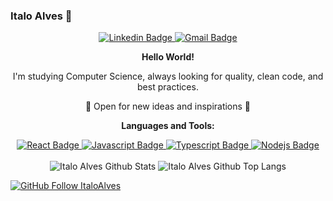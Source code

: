 ### Italo Alves :rocket:

<div align="center">
  <a href="https://www.linkedin.com/in/italo-alves-48b9b897/" target="_blank" alt="Linkedin" rel="noopener">
    <img src="https://img.shields.io/badge/Linkedin-0077B5?style=for-the-badge&logo=linkedin&logoColor=white&link=https://www.linkedin.com/in/italo-alves-48b9b897" alt="Linkedin Badge" />
  </a>
  <a href="mailto:italo8883@gmail.com">
    <img src="https://img.shields.io/badge/Gmail-D14836?style=for-the-badge&logo=gmail&logoColor=white&mailto:italo8883@gmail.com" alt="Gmail Badge" />
  </a>
</div>

<p align="center">
  <strong>Hello World!</strong>
</p>

<div align="center">I'm studying Computer Science, always looking for quality, clean code, and best practices.</div>
<p align="center">🧠 Open for new ideas and inspirations 🧠</p>

<p align="center"> <strong>Languages and Tools:</strong></p>

<div align="center">
  <a href="#"><img src="https://img.shields.io/badge/-React-61DBFB?style=for-the-badge&labelColor=black&logo=react&logoColor=61DBFB" alt="React Badge" /> </a>
  <a href="#"><img src="https://img.shields.io/badge/-Javascript-F0DB4F?style=for-the-badge&labelColor=black&logo=javascript&logoColor=F0DB4F" alt="Javascript Badge" /> </a>
  <a href="#"><img src="https://img.shields.io/badge/-Typescript-007acc?style=for-the-badge&labelColor=black&logo=typescript&logoColor=007acc" alt="Typescript Badge" /> </a>
  <a href="#"><img src="https://img.shields.io/badge/-Nodejs-3C873A?style=for-the-badge&labelColor=black&logo=node.js&logoColor=3C873A" alt="Nodejs Badge" /> </a>
</div>
                                                                                                                                              
<br />

<div align="center">
  <img src=(https://github-readme-stats.vercel.app/api/?username=Italo-Alves&show_icons=true&hide=contribs,prs&title_color=fff&icon_color=79ff97&text_color=9f9f9f&bg_color=151515)
       alt="Italo Alves Github Stats" />
  <img src="https://github-readme-stats.vercel.app/api/top-langs/?username=Italo-Alves&langs_count=8&title_color=fff&icon_color=79ff97&text_color=9f9f9f&bg_color=151515" alt="Italo Alves Github Top Langs" /> 
</div>

[![GitHub Follow ItaloAlves](https://img.shields.io/github/followers/ItaloAlves?label=follow&style=social)](https://github.com/Italo-Alves)

<!--
**Italo-Alves** is a ✨ _special_ ✨ repository because its `README.md` (this file) appears on your GitHub profile.

Here are some ideas to get you started:

- 🔭 I’m currently working on ...
- 🌱 I’m currently learning ...
- 👯 I’m looking to collaborate on ...
- 🤔 I’m looking for help with ...
- 💬 Ask me about ...
- 📫 How to reach me: ...
- 😄 Pronouns: ...
- ⚡ Fun fact: ...
-->
